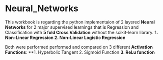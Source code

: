 # Neural_Networks
This workbook is regarding the python implementaion of 2 layered **Neural Networks** for 2 major supervised learnings that is Regression and Classification with **5 fold Cross Validation** without the scikit-learn library.
**1. Non-Linear Regression
  2. Non-Linear Logistic Regression**

Both were performed performed and compared on 3 different **Activation Functions**:
**1. Hyperbolic Tangent
  2. Sigmoid Function
**3. ReLu function**
